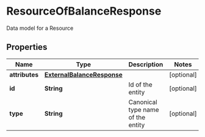 

# ResourceOfBalanceResponse

Data model for a Resource

## Properties

| Name | Type | Description | Notes |
|------------ | ------------- | ------------- | -------------|
|**attributes** | [**ExternalBalanceResponse**](ExternalBalanceResponse.md) |  |  [optional] |
|**id** | **String** | Id of the entity |  [optional] |
|**type** | **String** | Canonical type name of the entity |  [optional] |



